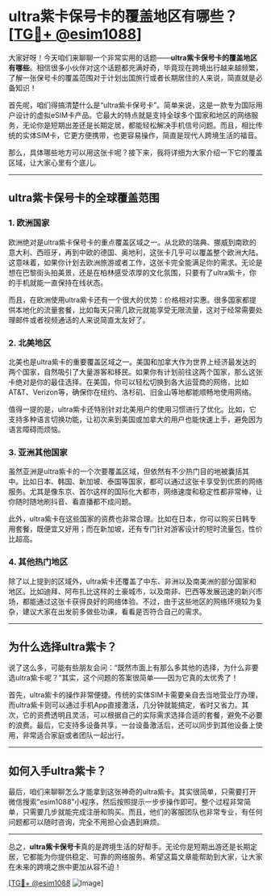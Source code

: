 # ultra紫卡保号卡的覆盖地区有哪些？[[TG💪+ @esim1088](https://t.me/s/esim1088)]

大家好呀！今天咱们来聊聊一个非常实用的话题——**ultra紫卡保号卡的覆盖地区有哪些**。相信很多小伙伴对这个话题都充满好奇，毕竟现在跨境出行越来越频繁，了解一张保号卡的覆盖范围对于计划出国旅行或者长期居住的人来说，简直就是必备知识！

首先呢，咱们得搞清楚什么是“ultra紫卡保号卡”。简单来说，这是一款专为国际用户设计的虚拟eSIM卡产品。它最大的特点就是支持全球多个国家和地区的网络服务，无论你是短期出差还是长期定居，都能轻松解决手机信号问题。而且，相比传统的实体SIM卡，它更方便携带，也更容易操作，简直是现代人跨境生活的福音。

那么，具体哪些地方可以用这张卡呢？接下来，我将详细为大家介绍一下它的覆盖区域，让大家心里有个底儿。

---

## **ultra紫卡保号卡的全球覆盖范围**

### **1. 欧洲国家**
欧洲绝对是ultra紫卡保号卡的重点覆盖区域之一。从北欧的瑞典、挪威到南欧的意大利、西班牙，再到中欧的德国、奥地利，这张卡几乎可以覆盖整个欧洲大陆。这意味着，如果你计划去欧洲旅游或者工作，这张卡完全能满足你的需求。无论是想在巴黎街头拍美景，还是在柏林感受浓厚的文化氛围，只要有了ultra紫卡，你的手机就能一直保持在线状态。

而且，在欧洲使用ultra紫卡还有一个很大的优势：价格相对实惠。很多国家都提供本地化的流量套餐，比如每天只需几欧元就能享受无限流量，这对于经常需要处理邮件或者视频通话的人来说简直太友好了。

### **2. 北美地区**
北美也是ultra紫卡的重要覆盖区域之一。美国和加拿大作为世界上经济最发达的两个国家，自然吸引了大量游客和移民。如果你有计划前往这两个国家，那么这张卡绝对是你的最佳选择。在美国，你可以轻松切换到各大运营商的网络，比如AT&T、Verizon等，确保你在纽约、洛杉矶、旧金山等地都能顺畅地使用网络。

值得一提的是，ultra紫卡还特别针对北美用户的使用习惯进行了优化。比如，它支持多种语言切换功能，让初次来到美国或加拿大的用户也能快速上手，避免因为语言障碍而烦恼。

### **3. 亚洲其他国家**
虽然亚洲是ultra紫卡的一个次要覆盖区域，但依然有不少热门目的地被囊括其中。比如日本、韩国、新加坡、泰国等国家，都可以通过这张卡享受到优质的网络服务。尤其是像东京、首尔这样的国际化大都市，网络速度和稳定性都非常棒，让你随时随地刷抖音、看直播都不成问题。

此外，ultra紫卡在这些国家的资费也非常合理。比如在日本，你可以购买日韩专用套餐，既便宜又好用；而在新加坡，还有专门针对游客设计的短时流量包，性价比超高。

### **4. 其他热门地区**
除了以上提到的区域外，ultra紫卡还覆盖了中东、非洲以及南美洲的部分国家和地区。比如迪拜、阿布扎比这样的土豪城市，以及南非、巴西等发展迅速的新兴市场，都能通过这张卡获得良好的网络体验。不过，由于这些地区的网络环境较为复杂，建议大家在出发前多做些功课，看看是否符合自己的需求。

---

## **为什么选择ultra紫卡？**

说了这么多，可能有些朋友会问：“既然市面上有那么多其他的选择，为什么非要选ultra紫卡呢？”其实，这个问题的答案很简单——因为它真的太优秀了！

首先，ultra紫卡的操作非常便捷。传统的实体SIM卡需要亲自去当地营业厅办理，而ultra紫卡则可以通过手机App直接激活，几分钟就能搞定，省时又省力。其次，它的资费透明且灵活，可以根据自己的实际需求选择合适的套餐，避免不必要的浪费。最后，它支持多设备共享，一台设备激活后，还可以同步到其他设备上使用，非常适合家庭或者团队一起出行。

---

## **如何入手ultra紫卡？**

最后，咱们来聊聊怎么才能拿到这张神奇的ultra紫卡。其实很简单，只需要打开微信搜索“esim1088”小程序，然后按照提示一步步操作即可。整个过程非常简单，只需要几步就能完成注册和购买。而且，他们的客服团队也非常专业，有任何问题都可以随时咨询，完全不用担心会遇到麻烦。

---

总之，**ultra紫卡保号卡**真的是跨境生活的好帮手。无论你是短期出游还是长期定居，它都能为你提供稳定、可靠的网络服务。希望这篇文章能帮助到大家，让大家在未来的跨境之旅中更加从容不迫！

[[TG💪+ @esim1088](https://t.me/s/esim1088) ![Image](https://i.postimg.cc/4NQfJmqS/Snipaste-2025-05-13-00-14-12.png)]